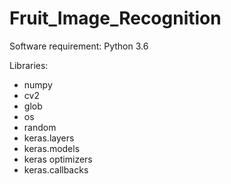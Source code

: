 # Fruit_Image_Recognition

Software requirement: Python 3.6

Libraries: 
 - numpy
 - cv2
 - glob
 - os
 - random
 - keras.layers
 - keras.models
 - keras optimizers
 - keras.callbacks
 
